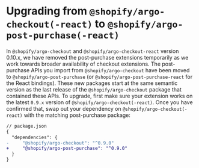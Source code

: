 # Upgrading from `@shopify/argo-checkout(-react)` to `@shopify/argo-post-purchase(-react)`

In `@shopify/argo-checkout` and `@shopify/argo-checkout-react` version 0.10.x, we have removed the post-purchase extensions temporarily as we work towards broader availability of checkout extensions. The post-purchase APIs you import from `@shopify/argo-checkout` have been moved to `@shopify/argo-post-purchase` (or `@shopify/argo-post-purchase-react` for the React bindings). These new packages start at the same semantic version as the last release of the `@shopify/argo-checkout` package that contained these APIs. To upgrade, first make sure your extension works on the latest `0.9.x` version of `@shopify/argo-checkout(-react)`. Once you have confirmed that, swap out your dependency on `@shopify/argo-checkout(-react)` with the matching post-purchase package:

```diff
// package.json
{
  "dependencies": {
-     "@shopify/argo-checkout": "^0.9.0"
+     "@shopify/argo-post-purchase": "^0.9.0"
  }
}
```
